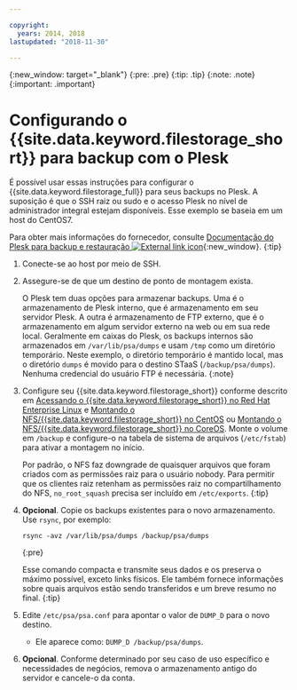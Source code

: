 ```yaml
---

copyright:
  years: 2014, 2018
lastupdated: "2018-11-30"

---
```

{:new_window: target="_blank"}
{:pre: .pre}
{:tip: .tip}
{:note: .note}
{:important: .important}

# Configurando o {{site.data.keyword.filestorage_short}} para backup com o Plesk

É possível usar essas instruções para configurar o {{site.data.keyword.filestorage_full}} para seus backups no Plesk. A suposição é que o SSH
raiz ou sudo e o acesso Plesk no nível de administrador integral estejam disponíveis. Esse exemplo se baseia
em um host do CentOS7.

Para obter mais informações do fornecedor, consulte [Documentação do Plesk para backup e restauração ![External link icon](../../icons/launch-glyph.svg "External link icon")](https://docs.plesk.com/en-US/12.5/administrator-guide/backing-up-and-restoration.59256/){:new_window}.
{:tip}

1. Conecte-se ao host por meio de SSH.
2. Assegure-se de que um destino de ponto de montagem exista. <br />

   O Plesk tem duas opções para armazenar backups. Uma é o armazenamento de Plesk interno, que é armazenamento em seu servidor Plesk. A outra é armazenamento de FTP externo, que é o armazenamento em algum servidor externo na web ou em sua rede local. Geralmente em caixas do Plesk, os backups internos são armazenados em
`/var/lib/psa/dumps` e usam `/tmp` como um diretório temporário. Neste exemplo, o diretório temporário é mantido local, mas o diretório `dumps` é movido para o destino STaaS (`/backup/psa/dumps`). Nenhuma credencial do usuário FTP é necessária.
   {:note}
3. Configure seu {{site.data.keyword.filestorage_short}} conforme descrito em [Acessando o {{site.data.keyword.filestorage_short}} no Red Hat Enterprise Linux](accessing-file-storage-linux.html) e [Montando o NFS/{{site.data.keyword.filestorage_short}} no CentOS](mounting-nsf-file-storage.html) ou [Montando o NFS/{{site.data.keyword.filestorage_short}} no CoreOS](mounting-storage-coreos.html). Monte o volume em `/backup` e configure-o na tabela de sistema de arquivos (`/etc/fstab`) para ativar a montagem no início. <br />

   Por padrão, o NFS faz downgrade de quaisquer arquivos que foram criados com as permissões raiz para o usuário nobody. Para permitir que os clientes raiz retenham as permissões raiz no compartilhamento do NFS, `no_root_squash` precisa ser incluído em `/etc/exports`.
   {:tip}
4. **Opcional**. Copie os backups existentes para o novo armazenamento. Use
`rsync`, por exemplo:
   ```
   rsync -avz /var/lib/psa/dumps /backup/psa/dumps
   ```
   {:pre}

   Esse comando compacta e transmite seus dados e os preserva o máximo possível, exceto links físicos. Ele também fornece informações sobre quais arquivos estão sendo transferidos e um breve resumo no final.
   {:tip}
5. Edite `/etc/psa/psa.conf` para apontar o valor de `DUMP_D`
para o novo destino.
    - Ele aparece como:  ` DUMP_D /backup/psa/dumps `.
6. **Opcional**. Conforme determinado por seu caso de uso específico e necessidades de negócios, remova o armazenamento antigo do servidor e cancele-o da conta.
